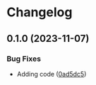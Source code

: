 # Changelog

## 0.1.0 (2023-11-07)


### Bug Fixes

* Adding code ([0ad5dc5](https://github.com/MSAdministrator/blocker/commit/0ad5dc5f26c30c23b957459ed533eef7adb4b3b1))
